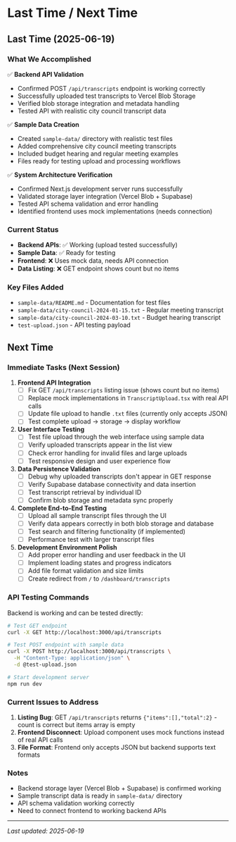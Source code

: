 # Last Time / Next Time

## Last Time (2025-06-19)

### What We Accomplished
✅ **Backend API Validation**
- Confirmed POST `/api/transcripts` endpoint is working correctly
- Successfully uploaded test transcripts to Vercel Blob Storage
- Verified blob storage integration and metadata handling
- Tested API with realistic city council transcript data

✅ **Sample Data Creation**
- Created `sample-data/` directory with realistic test files
- Added comprehensive city council meeting transcripts
- Included budget hearing and regular meeting examples
- Files ready for testing upload and processing workflows

✅ **System Architecture Verification**
- Confirmed Next.js development server runs successfully
- Validated storage layer integration (Vercel Blob + Supabase)
- Tested API schema validation and error handling
- Identified frontend uses mock implementations (needs connection)

### Current Status
- **Backend APIs**: ✅ Working (upload tested successfully)
- **Sample Data**: ✅ Ready for testing
- **Frontend**: ❌ Uses mock data, needs API connection
- **Data Listing**: ❌ GET endpoint shows count but no items

### Key Files Added
- `sample-data/README.md` - Documentation for test files
- `sample-data/city-council-2024-01-15.txt` - Regular meeting transcript
- `sample-data/city-council-2024-03-10.txt` - Budget hearing transcript  
- `test-upload.json` - API testing payload

## Next Time

### Immediate Tasks (Next Session)

1. **Frontend API Integration**
   - [ ] Fix GET `/api/transcripts` listing issue (shows count but no items)
   - [ ] Replace mock implementations in `TranscriptUpload.tsx` with real API calls
   - [ ] Update file upload to handle `.txt` files (currently only accepts JSON)
   - [ ] Test complete upload → storage → display workflow

2. **User Interface Testing**
   - [ ] Test file upload through the web interface using sample data
   - [ ] Verify uploaded transcripts appear in the list view
   - [ ] Check error handling for invalid files and large uploads
   - [ ] Test responsive design and user experience flow

3. **Data Persistence Validation**
   - [ ] Debug why uploaded transcripts don't appear in GET response
   - [ ] Verify Supabase database connectivity and data insertion
   - [ ] Test transcript retrieval by individual ID
   - [ ] Confirm blob storage and metadata sync properly

4. **Complete End-to-End Testing**
   - [ ] Upload all sample transcript files through the UI
   - [ ] Verify data appears correctly in both blob storage and database
   - [ ] Test search and filtering functionality (if implemented)
   - [ ] Performance test with larger transcript files

5. **Development Environment Polish**
   - [ ] Add proper error handling and user feedback in the UI
   - [ ] Implement loading states and progress indicators
   - [ ] Add file format validation and size limits
   - [ ] Create redirect from `/` to `/dashboard/transcripts`

### API Testing Commands
Backend is working and can be tested directly:
```bash
# Test GET endpoint
curl -X GET http://localhost:3000/api/transcripts

# Test POST endpoint with sample data
curl -X POST http://localhost:3000/api/transcripts \
  -H "Content-Type: application/json" \
  -d @test-upload.json

# Start development server
npm run dev
```

### Current Issues to Address
1. **Listing Bug**: GET `/api/transcripts` returns `{"items":[],"total":2}` - count is correct but items array is empty
2. **Frontend Disconnect**: Upload component uses mock functions instead of real API calls
3. **File Format**: Frontend only accepts JSON but backend supports text formats

### Notes
- Backend storage layer (Vercel Blob + Supabase) is confirmed working
- Sample transcript data is ready in `sample-data/` directory
- API schema validation working correctly
- Need to connect frontend to working backend APIs

---
*Last updated: 2025-06-19*